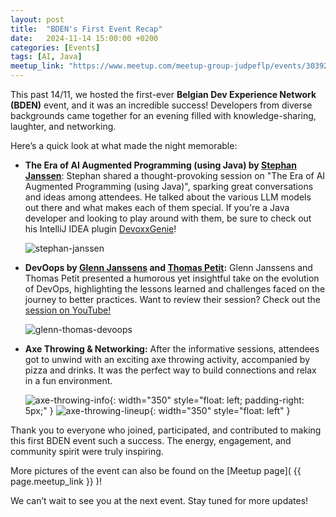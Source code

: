```yaml
---
layout: post
title:  "BDEN's First Event Recap"
date:   2024-11-14 15:00:00 +0200
categories: [Events]
tags: [AI, Java]
meetup_link: "https://www.meetup.com/meetup-group-judpeflp/events/303923985/?slug=meetup-group-judpeflp&eventId=303923985"
---
```


This past 14/11, we hosted the first-ever **Belgian Dev Experience Network (BDEN)** event, and it was an incredible success! Developers from diverse backgrounds came together for an evening filled with knowledge-sharing, laughter, and networking.

Here’s a quick look at what made the night memorable:

 * **The Era of AI Augmented Programming (using Java) by [Stephan Janssen](https://www.linkedin.com/in/stephanjanssen/)**: Stephan shared a thought-provoking session on "The Era of AI Augmented Programming (using Java)", sparking great conversations and ideas among attendees. He talked about the various LLM models out there and what makes each of them special. If you're a Java developer and looking to play around with them, be sure to check out his IntelliJ IDEA plugin [DevoxxGenie](https://plugins.jetbrains.com/plugin/24169-devoxxgenie)!

   ![stephan-janssen](/assets/2024-09-24/stephan-janssen-aap.avif)

 * **DevOops by [Glenn Janssens](https://www.linkedin.com/in/glenn-janssens-89155517b/) and [Thomas Petit](https://www.linkedin.com/in/thomas-petit-4b736361/):** Glenn Janssens and Thomas Petit presented a humorous yet insightful take on the evolution of DevOps, highlighting the lessons learned and challenges faced on the journey to better practices. Want to review their session? Check out the [session on YouTube!](https://www.youtube.com/watch?v=OdOjpP5L4NY)
  
   ![glenn-thomas-devoops](/assets/2024-09-24/glenn-thomas-devoops.avif)
   
 * **Axe Throwing & Networking:** After the informative sessions, attendees got to unwind with an exciting axe throwing activity, accompanied by pizza and drinks. It was the perfect way to build connections and relax in a fun environment.

   ![axe-throwing-info](/assets/2024-09-24/axe-throwing-info.avif){: width="350" style="float: left; padding-right: 5px;" }
   ![axe-throwing-lineup](/assets/2024-09-24/axe-throwing-lineup.avif){: width="350" style="float: left" }

Thank you to everyone who joined, participated, and contributed to making this first BDEN event such a success. The energy, engagement, and community spirit were truly inspiring.

More pictures of the event can also be found on the [Meetup page]( {{ page.meetup_link }} )!

We can’t wait to see you at the next event. Stay tuned for more updates!

